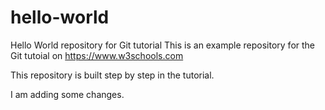 # hello-world
Hello World repository for Git tutorial
This is an example repository for the Git tutoial on https://www.w3schools.com

This repository is built step by step in the tutorial.

I am adding some changes.
